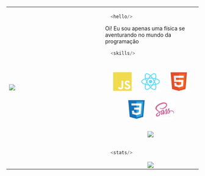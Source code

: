 
<table><tr><td width="50%">

  <img src="https://user-images.githubusercontent.com/51927518/130660128-f915c55b-02b6-48aa-b3b4-33b43b5c76df.png"  style="width: 100%" />  

</td><td valign="top" width="50%">


  ```js
    <hello/>
  ```
  Oi! Eu sou apenas uma física se aventurando no mundo da programação



  ```js
    <skills/>
  ```
  <br/>
  <div align="center">  
   <img style="margin: 10px" alt="didzao-Js" height="50" src="https://raw.githubusercontent.com/devicons/devicon/master/icons/javascript/javascript-plain.svg">
   <img style="margin: 10px"  alt="didzao-React" height="50"  src="https://raw.githubusercontent.com/devicons/devicon/master/icons/react/react-original.svg">
   <img style="margin: 10px" alt="didzao-HTML" height="50"  src="https://raw.githubusercontent.com/devicons/devicon/master/icons/html5/html5-original.svg">
   <img style="margin: 10px" alt="didzao-CSS" height="50"  src="https://raw.githubusercontent.com/devicons/devicon/master/icons/css3/css3-original.svg">
<!--    <img style="margin: 10px" alt="didzao-Svelte" height="50"  src="https://raw.githubusercontent.com/devicons/devicon/master/icons/svelte/svelte-original.svg"> -->
   <img style="margin: 10px" alt="didzao-Sass" height="50" src="https://raw.githubusercontent.com/devicons/devicon/master/icons/sass/sass-original.svg">
  </div>  
  
  <br/>
  
  <div align="center">
    <img src="https://github-readme-stats.vercel.app/api/top-langs/?username=didzao&theme=radical&layout=compact&langs_count=16" align="center" style="width: 100%" />
  </div>
  
  <br/>


  ```js
    <stats/>
  ```
  <div align="center">
    <img src="https://github-readme-stats.vercel.app/api?username=didzao&theme=radical&show_icons=true&include_all_commits=true&count_private=true" align="center" style="width: 100%" />
  </div>



</td></tr></table>






